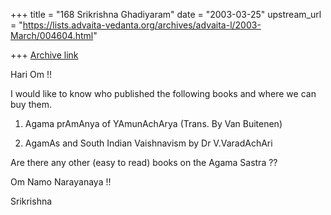 +++
title = "168 Srikrishna Ghadiyaram"
date = "2003-03-25"
upstream_url = "https://lists.advaita-vedanta.org/archives/advaita-l/2003-March/004604.html"

+++
[Archive link](https://lists.advaita-vedanta.org/archives/advaita-l/2003-March/004604.html)

Hari Om !!

I would like to know who published the following books and where we can buy
them.

1. Agama prAmAnya of YAmunAchArya  (Trans. By Van Buitenen)

2. AgamAs and South Indian Vaishnavism by Dr V.VaradAchAri


Are there any other (easy to read) books on the Agama Sastra ??

Om Namo Narayanaya !!

Srikrishna

